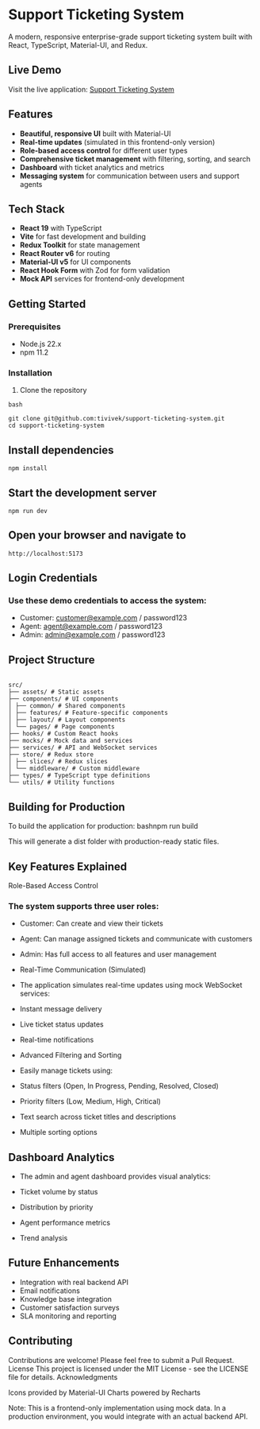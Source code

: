 # Support Ticketing System

A modern, responsive enterprise-grade support ticketing system built with React, TypeScript, Material-UI, and Redux.

## Live Demo

Visit the live application: [Support Ticketing System](support-ticketing-system-ierz.vercel.app)

## Features

- **Beautiful, responsive UI** built with Material-UI
- **Real-time updates** (simulated in this frontend-only version)
- **Role-based access control** for different user types
- **Comprehensive ticket management** with filtering, sorting, and search
- **Dashboard** with ticket analytics and metrics
- **Messaging system** for communication between users and support agents

## Tech Stack

- **React 19** with TypeScript
- **Vite** for fast development and building
- **Redux Toolkit** for state management
- **React Router v6** for routing
- **Material-UI v5** for UI components
- **React Hook Form** with Zod for form validation
- **Mock API** services for frontend-only development

## Getting Started

### Prerequisites

- Node.js 22.x
- npm 11.2

### Installation

1. Clone the repository

`bash`

```
git clone git@github.com:tivivek/support-ticketing-system.git
cd support-ticketing-system
```

## Install dependencies

`npm install`

## Start the development server

`npm run dev`

## Open your browser and navigate to

`http://localhost:5173`

## Login Credentials

### Use these demo credentials to access the system:

- Customer: customer@example.com / password123
- Agent: agent@example.com / password123
- Admin: admin@example.com / password123

## Project Structure

```

src/
├── assets/ # Static assets
├── components/ # UI components
│ ├── common/ # Shared components
│ ├── features/ # Feature-specific components
│ ├── layout/ # Layout components
│ └── pages/ # Page components
├── hooks/ # Custom React hooks
├── mocks/ # Mock data and services
├── services/ # API and WebSocket services
├── store/ # Redux store
│ ├── slices/ # Redux slices
│ └── middleware/ # Custom middleware
├── types/ # TypeScript type definitions
└── utils/ # Utility functions

```

## Building for Production

To build the application for production:
bashnpm run build

This will generate a dist folder with production-ready static files.

## Key Features Explained

Role-Based Access Control

### The system supports three user roles:

- Customer: Can create and view their tickets
- Agent: Can manage assigned tickets and communicate with customers
- Admin: Has full access to all features and user management

- Real-Time Communication (Simulated)
- The application simulates real-time updates using mock WebSocket services:

- Instant message delivery
- Live ticket status updates
- Real-time notifications

- Advanced Filtering and Sorting
- Easily manage tickets using:

- Status filters (Open, In Progress, Pending, Resolved, Closed)
- Priority filters (Low, Medium, High, Critical)
- Text search across ticket titles and descriptions
- Multiple sorting options

## Dashboard Analytics

- The admin and agent dashboard provides visual analytics:

- Ticket volume by status
- Distribution by priority
- Agent performance metrics
- Trend analysis

## Future Enhancements

- Integration with real backend API
- Email notifications
- Knowledge base integration
- Customer satisfaction surveys
- SLA monitoring and reporting

## Contributing

Contributions are welcome! Please feel free to submit a Pull Request.
License
This project is licensed under the MIT License - see the LICENSE file for details.
Acknowledgments

Icons provided by Material-UI
Charts powered by Recharts

Note: This is a frontend-only implementation using mock data. In a production environment, you would integrate with an actual backend API.
